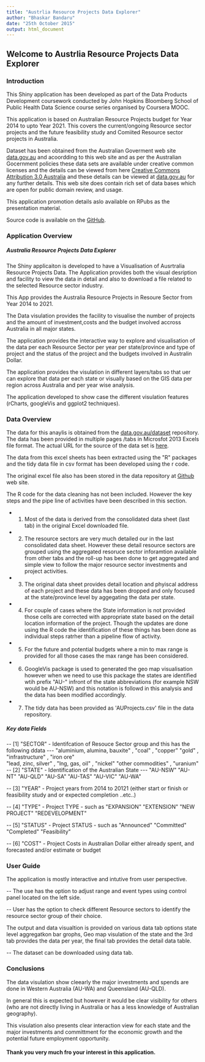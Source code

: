 ```yaml
---
title: "Austrlia Resource Projects Data Explorer"
author: "Bhaskar Bandaru"
date: "25th October 2015"
output: html_document
---
```

## Welcome to Austrlia Resource Projects Data Explorer

### Introduction

This Shiny application has been developed as part of the Data Products Development coursework conducted by John Hopkins Bloomberg School of Public Health Data Science course series organised by Coursera MOOC.

This application is based on Australian Resource Projects budget for Year 2014 to upto Year 2021. This covers the current/ongoing Resource sector projects and the future feasibility study and Comiited Resource sector projects in Australia.

Dataset has been obtained from the Australian Goverment web site [data.gov.au](http://data.gov.au/) and acoordding to this web site and as per the Australian Gocernment policies these data sets are available under creative common licenses and the details can be viewed from here [Creative Commons Attribution 3.0 Australia](http://creativecommons.org/licenses/by/3.0/au/) and these details can be viewed at [data.gov.au](http://data.gov.au/) for any further details. This web site does contain rich set of data bases which are open for public domain review, and usage.

This application promotion details aslo available on RPubs as the presentation material.

Source code is available on the [GitHub](https://github.com/bbandaru/Coursera_Data_Products_Shiny).


### Application Overview

##### Australia Resource Projects Data Explorer

The Shiny applicaiton is developed to have a Visualisation of Ausrtralia Resource Projects Data. 
The Application provides both the visual desription and facility to view the data in detail and also to download a file related to the selected Resource sector industry. 

This App provides the Australia Resource Projects in Resoure Sector from Year 2014 to 2021.  

The Data visulation provides the facility to visualise the number of projects and the amount of investment,costs and the budget involved accross Australia in all major states. 

The application provides the interactive way to explore and visualisation of the data per each Resource Sector per year per state/province and type of project and the status of the project and the budgets involved in Australin Dollar. 

The application provides the visulation in different layers/tabs so that uer can explore that data per each state or visually based on the GIS data per region across Australia and per year wise analysis. 

The application developed to show case the different visulation features (rCharts, googleVis and ggplot2 techniques).

### Data Overview


The data for this anaylis is obtained from the [data.gov.au/dataset](http://data.gov.au/dataset) repository. 
The data has been provided in multiple pages /tabs in Microsfot 2013  Excels file format. The actual URL for the source of the data set is [here](http://www.data.gov.au/dataset/resources-and-energy-major-projects).


The data from this excel sheets has been extracted using the "R" packages and the tidy data file in csv format has been developed using the r code. 

The original excel file also has been stored in the data repository at [Github](https://github.com/bbandaru/Coursera_Data_Products_Shiny) web site.

The R code for the data cleaning has not been included. However the key steps and the pipe line of activities have been described in this section. 

* 1) Most of the data is derived from the consolidated data sheet (last tab) in the original Excel downloaded file. 
* 2) The resource sectors are very much detailed our in the last consolidated data sheet. However these detail resource sectors are grouped using the aggregated resoruce sector inforamtion available from other tabs and the roll-up has been done to get aggregated and simple view to follow the major resource sector investments and project activities.
* 3) The original data sheet provides detail location and phyiscal address of each project and these data has been dropped and only focused at the state/province level by aggegating the data per state.
* 4) For couple of cases where the State information is not provided those cells are corrected with appropriate state based on the detail location information of the project. Though the updates are done using the R code the identification of these things has been done as individual steps ratrher than a pipeline flow of activity.
* 5) For the future and potential budgets where a min to max range is provided for all those cases the max range has been considered.
* 6) GoogleVis package is used to generated the geo map visualisation however when we need to use this package the states are identified wtih prefix "AU-" infront of the state abbreviations (for example NSW would be AU-NSW) and this notation is followd in this analysis and the data has been modified accordingly.
* 7) The tidy data has been provided as 'AUProjects.csv' file in the data repository. 

##### Key data Fields

--  [1] "SECTOR"  - Identifcation of Resouce Sector group and this has the following ddata
                  --- "aluminium, alumina, bauxite"  ,  "coal"              , "copper"
                      "gold"                         ,  "infrastructure"    , "iron ore"                    
                      "lead, zinc, silver"           ,  "lng, gas, oil"     , "nickel"                                                     "other commodities"            , "uranium" 
--  [2] "STATE"   - Identification of the Australian State 
                  --- "AU-NSW" "AU-NT"  "AU-QLD" "AU-SA"  "AU-TAS" "AU-VIC" "AU-WA" 
                  
--  [3] "YEAR"    - Project years from 2014 to 20121 (either start or finish or feasibility study and or expected completion ..etc..)

--  [4] "TYPE"    - Project TYPE - such as "EXPANSION"     "EXTENSION"     "NEW PROJECT"   "REDEVELOPMENT"


--  [5] "STATUS"  - Project STATUS  - such as "Announced"   "Committed"   "Completed"   "Feasibility"

--  [6] "COST"    - Project Costs in Australian Dollar either already spent, and forecasted and/or estimate or budget



### User Guide

The application is mostly interactive and intutive from user perspective.

-- The use has the option to adjust  range and event types using control panel located on the left side.

-- User has the option to check different Resource sectors to identify the resource sector group of their choice. 
   
   The output and data visualtion is provided on various data tab options state level aggregatkon bar grophs, Geo map visulation of the state and the 3rd tab provides the data per year, the final tab provides the detail data table.
   
-- The dataset can be downloaded using data tab.

### Conclusions

The data visulation show cleearly the major investments and spends are done in Western Australia (AU-WA) and Queensland (AU-QLD). 

In general this is expected but however it would be clear visibility for others (who are not directly living in Australia or has a less knowledge of Australian geography).

This visulation also presents clear interaction view for each state and the major investments and committment for the economic growth and the potential future employment opportunity.

#### Thank you very much fro your interest in this application.



